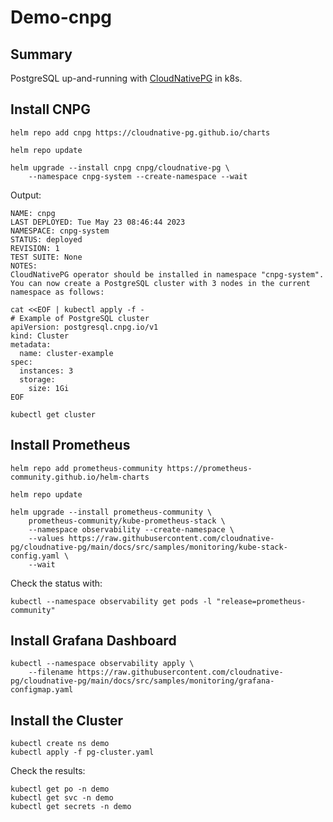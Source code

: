 # Demo-cnpg

## Summary

PostgreSQL up-and-running with [CloudNativePG](https://cloudnative-pg.io/) in k8s.


## Install CNPG

```
helm repo add cnpg https://cloudnative-pg.github.io/charts

helm repo update

helm upgrade --install cnpg cnpg/cloudnative-pg \
    --namespace cnpg-system --create-namespace --wait
```
Output:
```
NAME: cnpg
LAST DEPLOYED: Tue May 23 08:46:44 2023
NAMESPACE: cnpg-system
STATUS: deployed
REVISION: 1
TEST SUITE: None
NOTES:
CloudNativePG operator should be installed in namespace "cnpg-system".
You can now create a PostgreSQL cluster with 3 nodes in the current namespace as follows:

cat <<EOF | kubectl apply -f -
# Example of PostgreSQL cluster
apiVersion: postgresql.cnpg.io/v1
kind: Cluster
metadata:
  name: cluster-example
spec:
  instances: 3
  storage:
    size: 1Gi
EOF

kubectl get cluster
```


## Install Prometheus

```
helm repo add prometheus-community https://prometheus-community.github.io/helm-charts

helm repo update

helm upgrade --install prometheus-community \
    prometheus-community/kube-prometheus-stack \
    --namespace observability --create-namespace \
    --values https://raw.githubusercontent.com/cloudnative-pg/cloudnative-pg/main/docs/src/samples/monitoring/kube-stack-config.yaml \
    --wait
```
Check the status with:
```
kubectl --namespace observability get pods -l "release=prometheus-community"
```


## Install Grafana Dashboard

```
kubectl --namespace observability apply \
    --filename https://raw.githubusercontent.com/cloudnative-pg/cloudnative-pg/main/docs/src/samples/monitoring/grafana-configmap.yaml
```


## Install the Cluster
```
kubectl create ns demo
kubectl apply -f pg-cluster.yaml
```
Check the results:
```
kubectl get po -n demo
kubectl get svc -n demo
kubectl get secrets -n demo
```